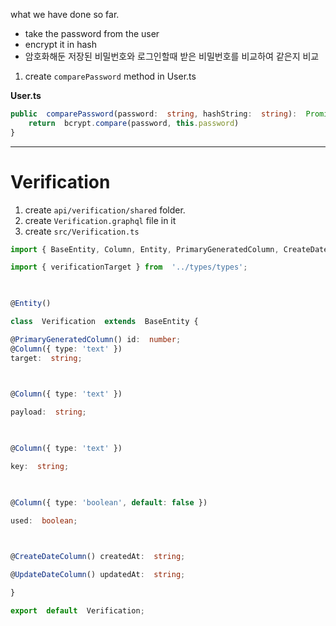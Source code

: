 what we have done so far.
- take the password from the user
- encrypt it in hash
- 암호화해둔 저장된 비밀번호와 로그인할때 받은 비밀번호를 비교하여 같은지 비교

1. create `comparePassword` method in User.ts

**User.ts**
```typescript
public  comparePassword(password:  string, hashString:  string):  Promise<boolean> {
	return  bcrypt.compare(password, this.password)
}
```
-------------------
# Verification
1. create `api/verification/shared` folder.
2. create `Verification.graphql` file in it
3. create `src/Verification.ts`

```typescript
import { BaseEntity, Column, Entity, PrimaryGeneratedColumn, CreateDateColumn, UpdateDateColumn } from  'typeorm';

import { verificationTarget } from  '../types/types';

  

@Entity()

class  Verification  extends  BaseEntity {

@PrimaryGeneratedColumn() id:  number;
@Column({ type: 'text' })
target:  string;

  

@Column({ type: 'text' })

payload:  string;

  

@Column({ type: 'text' })

key:  string;

  

@Column({ type: 'boolean', default: false })

used:  boolean;

  

@CreateDateColumn() createdAt:  string;

@UpdateDateColumn() updatedAt:  string;

}

export  default  Verification;
```
<!--stackedit_data:
eyJoaXN0b3J5IjpbLTgyMjYxNjcxNywxNTc1MTE4OTI4LDQ1MD
kxOTA3NCwxMzQ4MTEwNzQzLDE1NjIwOTU2MjMsLTE1NDM2Mjg3
NjQsLTIwODg3NDY2MTJdfQ==
-->